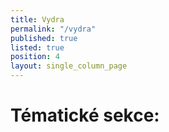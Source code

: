 ```yaml
---
title: Vydra
permalink: "/vydra"
published: true
listed: true
position: 4
layout: single_column_page
---
```

# Tématické sekce:
